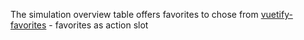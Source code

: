 The simulation overview table offers favorites to chose from
[vuetify-favorites](https://vuetifyjs.com/en/components/lists/) - favorites as action slot